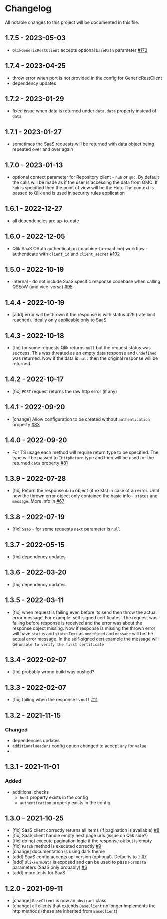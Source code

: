 # Changelog

All notable changes to this project will be documented in this file.

## 1.7.5 - 2023-05-03

- `QlikGenericRestClient` accepts optional `basePath` parameter [#172](https://github.com/Informatiqal/qlik-rest-api/issues/172)

## 1.7.4 - 2023-04-25

- throw error when port is not provided in the config for GenericRestClient
- dependency updates

## 1.7.2 - 2023-01-29

- fixed issue when data is returned under `data.data` property instead of `data`

## 1.7.1 - 2023-01-27

- sometimes the SaaS requests will be returned with data object being repeated over and over again

## 1.7.0 - 2023-01-13

- optional context parameter for Repository client - `hub` or `qmc`. By default the calls will be made as if the user is accessing the data from QMC. If `hub` is specified then the point of view will be the Hub. The context is passed to Qlik and is used in security rules application

## 1.6.1 - 2022-12-27

- all dependencies are up-to-date

## 1.6.0 - 2022-12-05

- Qlik SaaS OAuth authentication (machine-to-machine) workflow - authenticate with `client_id` and `client_secret` [#102](https://github.com/Informatiqal/qlik-rest-api/issues/102)

## 1.5.0 - 2022-10-19

- internal - do not include SaaS specific response codebase when calling QSEoW (and vice-versa) [#95](https://github.com/Informatiqal/qlik-rest-api/issues/95)

## 1.4.4 - 2022-10-19

- [add] error will be thrown if the response is with status 429 (rate limit reached). Ideally only applicable only to SaaS

## 1.4.3 - 2022-10-18

- [fix] for some requests Qlik returns `null` but the request status was success. This was threated as an empty data response and `undefined` was returned. Now if the data is `null` then the original response will be returned.

## 1.4.2 - 2022-10-17

- [fix] `POST` request returns the raw http error (if any)

## 1.4.1 - 2022-09-20

- [change] Allow configuration to be created without `authentication` property [#83](https://github.com/Informatiqal/qlik-rest-api/issues/83)

## 1.4.0 - 2022-09-20

- For TS usage each method will require return type to be specified. The type will be passed to `IHttpReturn` type and then will be used for the returned `data` property [#81](https://github.com/Informatiqal/qlik-rest-api/issues/81)

## 1.3.9 - 2022-07-28

- [fix] Return the response `data` object (if exists) in case of an error. Until now the thrown error object only contained the basic info - `status` and `message`. More info in [#67](https://github.com/Informatiqal/qlik-rest-api/issues/67)

## 1.3.8 - 2022-07-19

- [fix] `SaaS` - for some requests `next` parameter is `null`

## 1.3.7 - 2022-05-15

- [fix] dependency updates

## 1.3.6 - 2022-03-20

- [fix] dependency updates

## 1.3.5 - 2022-03-11

- [fix] when request is failing even before its send then throw the actual error message. For example: self-signed certificates. The request was failing before response is received and the error was about the response object missing. Now if response is missing the thrown error will have `status` and `statusText` as `undefined` and `message` will be the actual error message. In the self-signed cert example the message will be `unable to verify the first certificate`

## 1.3.4 - 2022-02-07

- [fix] probably wrong build was pushed?

## 1.3.3 - 2022-02-07

- [fix] failing when the response is `null` [#11](https://github.com/Informatiqal/qlik-rest-api/issues/11)

## 1.3.2 - 2021-11-15

### Changed

- dependencies updates
- `additionalHeaders` config option changed to accept `any` for `value`
-

## 1.3.1 - 2021-11-01

### Added

- additional checks
  - `host` property exists in the config
  - `authentication` property exists in the config

## 1.3.0 - 2021-10-25

- [fix] SaaS client correctly returns all items (if pagination is available) [#8](https://github.com/Informatiqal/qlik-rest-api/issues/8)
- [fix] SaaS client handle empty next page urls (issue on Qlik side?)
- [fix] do not execute pagination logic if the response ok but is empty
- [fix] `Patch` method is executed correctly [#9](https://github.com/Informatiqal/qlik-rest-api/issues/9)
- [change] documentation is using dark theme
- [add] SaaS config accepts api version (optional). Defaults to `1` [#7](https://github.com/Informatiqal/qlik-rest-api/issues/7)
- [add] `QlikFormData` is exposed and can be used to pass `FormData` parameters (SaaS only probably) [#6](https://github.com/Informatiqal/qlik-rest-api/issues/6)
- [add] more tests for SaaS

## 1.2.0 - 2021-09-11

- [change] `BaseClient` is now an `abstract` class
- [change] all clients that extends `BaseClient` no longer implements the http methods (these are inherited from `BaseClient`)
